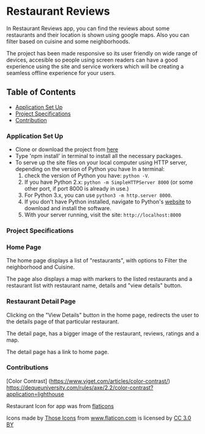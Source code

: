 # Restaurant Reviews

In Restaurant Reviews app, you can find the reviews about some restaurants and their location is shown using google maps. Also you can filter based on cuisine and some neighborhoods.

The project has been made responsive so its user friendly on wide range of devices, accesible so people using screen readers can have a good experience using the site and service workers which 
will be creating a seamless offline experience for your users.

## Table of Contents

- [Application Set Up](#application-setup)
- [Project Specifications](#project-specifications)
- [Contribution](#contribution)

### Application Set Up

* Clone or download the project from [here](https://github.com/div88/mws-restaurant.git)
* Type 'npm install' in terminal to install all the necessary packages.
* To serve up the site files on your local computer using HTTP server, depending on the version of Python you have
In a terminal:
    1. check the version of Python you have: `python -V`. 
    2. If you have Python 2.x: `python -m SimpleHTTPServer 8000` (or some other port, if port 8000 is already in use.) 
    3. For Python 3.x, you can use `python3 -m http.server 8000`. 
    4. If you don't have Python installed, navigate to Python's [website](https://www.python.org/) to download and install the software.
    5. With your server running, visit the site: `http://localhost:8000`


### Project Specifications

### Home Page
The home page displays a list of "restaurants", with options to Filter the neighborhood and Cuisine.

The page also displays a map with markers to the listed restaurants and a restaurant list with restaurant name, details and "view details" button.

### Restaurant Detail Page

Clicking on the "View Details" button in the home page, redirects the user to the details page of that particular restaurant.

The detail page, has a bigger image of the restaurant, reviews, ratings and a map.

The detail page has a link to home page.

### Contributions

[Color Contrast] (https://www.viget.com/articles/color-contrast/)
https://dequeuniversity.com/rules/axe/2.2/color-contrast?application=lighthouse

Restaurant Icon for app was from [flaticons](https://www.flaticon.com/) 

<div>Icons made by <a href="https://www.flaticon.com/authors/those-icons" title="Those Icons">Those Icons</a> from <a href="https://www.flaticon.com/" title="Flaticon">www.flaticon.com</a> is licensed by <a href="http://creativecommons.org/licenses/by/3.0/" title="Creative Commons BY 3.0" target="_blank">CC 3.0 BY</a></div>
